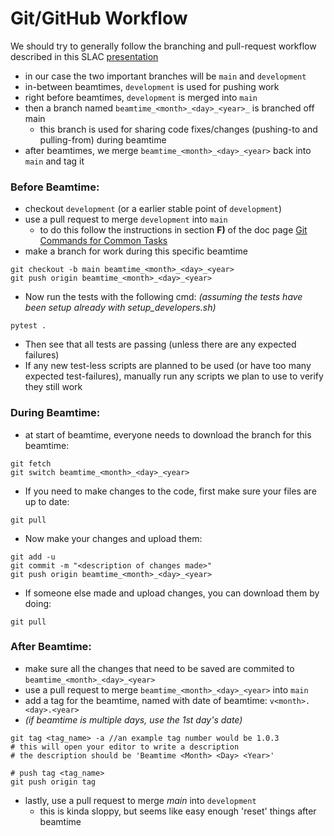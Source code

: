 # Git/GitHub Workflow

We should try to generally follow the branching and pull-request workflow described in this SLAC [presentation](https://docs.google.com/presentation/d/1AXcH17xDfum4mZsdV5lfjn_mvSMp2ye796xrVuSM3w8/edit#slide=id.gf4dca9affc_0_7)
  * in our case the two important branches will be `main` and `development`
  * in-between beamtimes, `development` is used for pushing work
  * right before beamtimes, `development` is merged into `main`
  * then a branch named `beamtime_<month>_<day>_<year>_` is branched off main
    * this branch is used for sharing code fixes/changes (pushing-to and pulling-from) during beamtime
  * after beamtimes, we merge `beamtime_<month>_<day>_<year>` back into `main` and tag it

### Before Beamtime:
* checkout `development` (or a earlier stable point of `development`)
* use a pull request to merge `development`  into `main`
  * to do this follow the instructions in section **F)** of the doc page [Git Commands for Common Tasks](https://slaclab.github.io/beamtime-calibration-suite/commands/)
* make a branch for work during this specific beamtime
```
git checkout -b main beamtime_<month>_<day>_<year>
git push origin beamtime_<month>_<day>_<year>
```
* Now run the tests with the following cmd:
_(assuming the tests have been setup already with setup_developers.sh)_
```
pytest .
```
* Then see that all tests are passing (unless there are any expected failures)
* If any new test-less scripts are planned to be used (or have too many expected test-failures), manually run any scripts we plan to use to verify they still work

### During Beamtime:
* at start of beamtime, everyone needs to download the branch for this beamtime:
```
git fetch
git switch beamtime_<month>_<day>_<year>
```

* If you need to make changes to the code, first make sure your files are up to date:
```
git pull
```
* Now make your changes and upload them:
```
git add -u
git commit -m "<description of changes made>"
git push origin beamtime_<month>_<day>_<year>
```

* If someone else made and upload changes, you can download them by doing:
```
git pull
```

### After Beamtime:
* make sure all the changes that need to be saved are commited to `beamtime_<month>_<day>_<year>`
* use a pull request to merge `beamtime_<month>_<day>_<year>` into `main`
* add a tag for the beamtime, named with date of beamtime: `v<month>.<day>.<year>`
* _(if beamtime is multiple days, use the 1st day's date)_

```
git tag <tag_name> -a //an example tag number would be 1.0.3
# this will open your editor to write a description
# the description should be 'Beamtime <Month> <Day> <Year>'

# push tag <tag_name>
git push origin tag
```

* lastly, use a pull request to merge _main_ into `development`
  * this is kinda sloppy, but seems like easy enough 'reset' things after beamtime